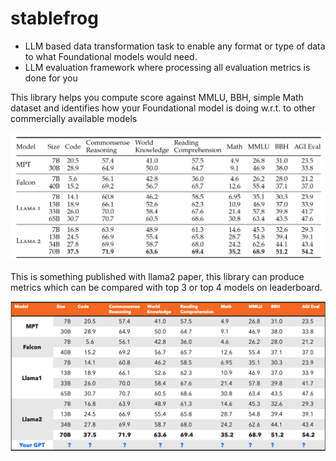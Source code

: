 # stablefrog
 - LLM based data transformation task to enable any format or type of data to what Foundational models would need.
 - LLM evaluation framework where processing all evaluation metrics is done for you


This library helps you compute score against MMLU, BBH, simple Math dataset and identifies how your Foundational model is doing 
w.r.t. to other commercially available models

![alt text](images/metric.png)

This is something published with llama2 paper, this library can produce metrics which can be compared with top 3 or top
4 models on leaderboard.

![alt text](images/custom_metric2.png)
